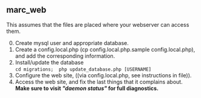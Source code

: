marc_web
--------

This assumes that the files are placed where your webserver can access them.

0. Create mysql user and appropriate database.
1. Create a config.local.php (cp config.local.php.sample config.local.php), and add the corresponding information.
1. Install/update the database  
   `cd migrations;  php update_database.php [USERNAME]`
2. Configure the web site, ((via config.local.php, see instructions in file)).
3. Access the web site, and fix the last things that it complains about.  
   **Make sure to visit *"daemon status"* for full diagnostics.**
